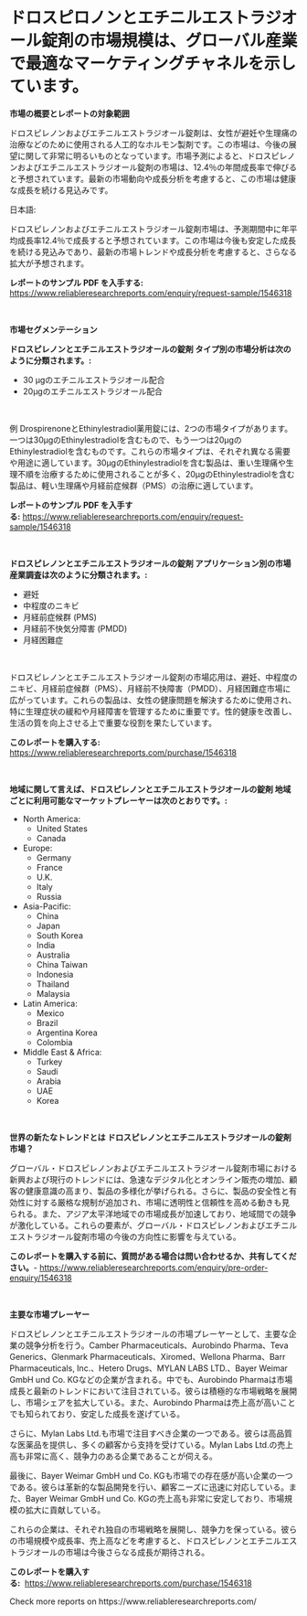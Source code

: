 <p><h1>ドロスピロノンとエチニルエストラジオール錠剤の市場規模は、グローバル産業で最適なマーケティングチャネルを示しています。</h1></p><p><strong>市場の概要とレポートの対象範囲</strong></p>
<p><p>ドロスピレノンおよびエチニルエストラジオール錠剤は、女性が避妊や生理痛の治療などのために使用される人工的なホルモン製剤です。この市場は、今後の展望に関して非常に明るいものとなっています。市場予測によると、ドロスピレノンおよびエチニルエストラジオール錠剤の市場は、12.4％の年間成長率で伸びると予想されています。最新の市場動向や成長分析を考慮すると、この市場は健康な成長を続ける見込みです。</p><p>日本語:</p><p>ドロスピレノンおよびエチニルエストラジオール錠剤市場は、予測期間中に年平均成長率12.4％で成長すると予想されています。この市場は今後も安定した成長を続ける見込みであり、最新の市場トレンドや成長分析を考慮すると、さらなる拡大が予想されます。</p></p>
<p><strong>レポートのサンプル PDF を入手する:</strong> <a href="https://www.reliableresearchreports.com/enquiry/request-sample/1546318">https://www.reliableresearchreports.com/enquiry/request-sample/1546318</a></p>
<p>&nbsp;</p>
<p><strong>市場セグメンテーション</strong></p>
<p><strong>ドロスピレノンとエチニルエストラジオールの錠剤 タイプ別の市場分析は次のように分類されます。:</strong></p>
<p><ul><li>30 μgのエチニルエストラジオール配合</li><li>20μgのエチニルエストラジオール配合</li></ul></p>
<p>&nbsp;</p>
<p><p>例 DrospirenoneとEthinylestradiol薬用錠には、2つの市場タイプがあります。一つは30μgのEthinylestradiolを含むもので、もう一つは20μgのEthinylestradiolを含むものです。これらの市場タイプは、それぞれ異なる需要や用途に適しています。30μgのEthinylestradiolを含む製品は、重い生理痛や生理不順を治療するために使用されることが多く、20μgのEthinylestradiolを含む製品は、軽い生理痛や月経前症候群（PMS）の治療に適しています。</p></p>
<p><strong>レポートのサンプル PDF を入手する:</strong>&nbsp;<a href="https://www.reliableresearchreports.com/enquiry/request-sample/1546318">https://www.reliableresearchreports.com/enquiry/request-sample/1546318</a></p>
<p>&nbsp;</p>
<p><strong> ドロスピレノンとエチニルエストラジオールの錠剤 アプリケーション別の市場産業調査は次のように分類されます。:</strong></p>
<p><ul><li>避妊</li><li>中程度のニキビ</li><li>月経前症候群 (PMS)</li><li>月経前不快気分障害 (PMDD)</li><li>月経困難症</li></ul></p>
<p>&nbsp;</p>
<p><p>ドロスピレノンとエチニルエストラジオール錠剤の市場応用は、避妊、中程度のニキビ、月経前症候群（PMS）、月経前不快障害（PMDD）、月経困難症市場に広がっています。これらの製品は、女性の健康問題を解決するために使用され、特に生理症状の緩和や月経障害を管理するために重要です。性的健康を改善し、生活の質を向上させる上で重要な役割を果たしています。</p></p>
<p><strong>このレポートを購入する:</strong>&nbsp; <a href="https://www.reliableresearchreports.com/purchase/1546318">https://www.reliableresearchreports.com/purchase/1546318</a></p>
<p>&nbsp;</p>
<p><strong>地域に関して言えば、ドロスピレノンとエチニルエストラジオールの錠剤 地域ごとに利用可能なマーケットプレーヤーは次のとおりです。:</strong></p>
<p><ul>
    <li>
        North America:
        <ul>
            <li>United States</li>
            <li>Canada</li>
        </ul>
    </li>
    <li>
        Europe:
        <ul>
            <li>Germany</li>
            <li>France</li>
            <li>U.K.</li>
            <li>Italy</li>
            <li>Russia</li>
        </ul>
    </li>
    <li>
        Asia-Pacific:
        <ul>
            <li>China</li>
            <li>Japan</li>
            <li>South Korea</li>
            <li>India</li>
            <li>Australia</li>
            <li>China Taiwan</li>
            <li>Indonesia</li>
            <li>Thailand</li>
            <li>Malaysia</li>
        </ul>
    </li>
    <li>
        Latin America:
        <ul>
            <li>Mexico</li>
            <li>Brazil</li>
            <li>Argentina Korea</li>
            <li>Colombia</li>
        </ul>
    </li>
    <li>
        Middle East & Africa:
        <ul>
            <li>Turkey</li>
            <li>Saudi</li>
            <li>Arabia</li>
            <li>UAE</li>
            <li>Korea</li>
        </ul>
    </li>
    </ul></p>
<p>&nbsp;</p>
<p><strong>世界の新たなトレンドとは ドロスピレノンとエチニルエストラジオールの錠剤 市場？</strong></p>
<p><p>グローバル・ドロスピレノンおよびエチニルエストラジオール錠剤市場における新興および現行のトレンドには、急速なデジタル化とオンライン販売の増加、顧客の健康意識の高まり、製品の多様化が挙げられる。さらに、製品の安全性と有効性に対する厳格な規制が追加され、市場に透明性と信頼性を高める動きも見られる。また、アジア太平洋地域での市場成長が加速しており、地域間での競争が激化している。これらの要素が、グローバル・ドロスピレノンおよびエチニルエストラジオール錠剤市場の今後の方向性に影響を与えている。</p></p>
<p><strong>このレポートを購入する前に、質問がある場合は問い合わせるか、共有してください。</strong>- <a href="https://www.reliableresearchreports.com/enquiry/pre-order-enquiry/1546318">https://www.reliableresearchreports.com/enquiry/pre-order-enquiry/1546318</a></p>
<p>&nbsp;</p>
<p><strong>主要な市場プレーヤー</strong></p>
<p><p>ドロスピレノンとエチニルエストラジオールの市場プレーヤーとして、主要な企業の競争分析を行う。Camber Pharmaceuticals、Aurobindo Pharma、Teva Generics、Glenmark Pharmaceuticals、Xiromed、Wellona Pharma、Barr Pharmaceuticals, Inc.、Hetero Drugs、MYLAN LABS LTD.、Bayer Weimar GmbH und Co. KGなどの企業が含まれる。中でも、Aurobindo Pharmaは市場成長と最新のトレンドにおいて注目されている。彼らは積極的な市場戦略を展開し、市場シェアを拡大している。また、Aurobindo Pharmaは売上高が高いことでも知られており、安定した成長を遂げている。</p><p>さらに、Mylan Labs Ltd.も市場で注目すべき企業の一つである。彼らは高品質な医薬品を提供し、多くの顧客から支持を受けている。Mylan Labs Ltd.の売上高も非常に高く、競争力のある企業であることが伺える。</p><p>最後に、Bayer Weimar GmbH und Co. KGも市場での存在感が高い企業の一つである。彼らは革新的な製品開発を行い、顧客ニーズに迅速に対応している。また、Bayer Weimar GmbH und Co. KGの売上高も非常に安定しており、市場規模の拡大に貢献している。</p><p>これらの企業は、それぞれ独自の市場戦略を展開し、競争力を保っている。彼らの市場規模や成長率、売上高などを考慮すると、ドロスピレノンとエチニルエストラジオールの市場は今後さらなる成長が期待される。</p></p>
<p><strong>このレポートを購入する:</strong>&nbsp;&nbsp;<a href="https://www.reliableresearchreports.com/purchase/1546318">https://www.reliableresearchreports.com/purchase/1546318</a></p>
<p>Check more reports on https://www.reliableresearchreports.com/</p>